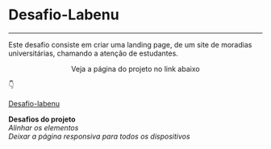 # Desafio-Labenu
---
Este desafio consiste em criar uma landing page, de um site de moradias universitárias, chamando a atenção de estudantes.

<p align="center">Veja a página do projeto no link abaixo</p> 

👇
 
[Desafio-labenu](https://desafio-labenu.netlify.app/)

**Desafios do projeto**<br>
*Alinhar os elementos*<br>
*Deixar a página responsiva para todos os dispositivos*



